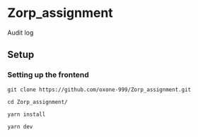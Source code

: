 # Zorp_assignment
Audit log

## Setup

### Setting up the frontend
```
git clone https://github.com/oxone-999/Zorp_assignment.git
```

```
cd Zorp_assignment/
```

```
yarn install
```

```
yarn dev
```
